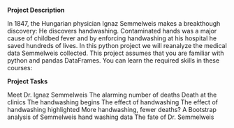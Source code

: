 **Project Description**

In 1847, the Hungarian physician Ignaz Semmelweis makes a breakthough discovery: He discovers handwashing. Contaminated hands was a major cause of childbed fever and by enforcing handwashing at his hospital he saved hundreds of lives. In this python project we will reanalyze the medical data Semmelweis collected. This project assumes that you are familiar with python and pandas DataFrames. You can learn the required skills in these courses:

**Project Tasks**

Meet Dr. Ignaz Semmelweis The alarming number of deaths Death at the clinics The handwashing begins The effect of handwashing The effect of handwashing highlighted More handwashing, fewer deaths? A Bootstrap analysis of Semmelweis hand washing data The fate of Dr. Semmelweis
